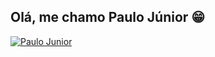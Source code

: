 ## Olá, me chamo Paulo Júnior 😁

[![Paulo Junior](https://github-readme-stats.vercel.app/api?username=devPauloJunior)](https://github.com/anuraghazra/github-readme-stats)
